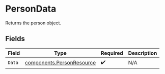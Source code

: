 # PersonData

Returns the person object.


## Fields

| Field                                                                  | Type                                                                   | Required                                                               | Description                                                            |
| ---------------------------------------------------------------------- | ---------------------------------------------------------------------- | ---------------------------------------------------------------------- | ---------------------------------------------------------------------- |
| `Data`                                                                 | [components.PersonResource](../../models/components/personresource.md) | :heavy_check_mark:                                                     | N/A                                                                    |